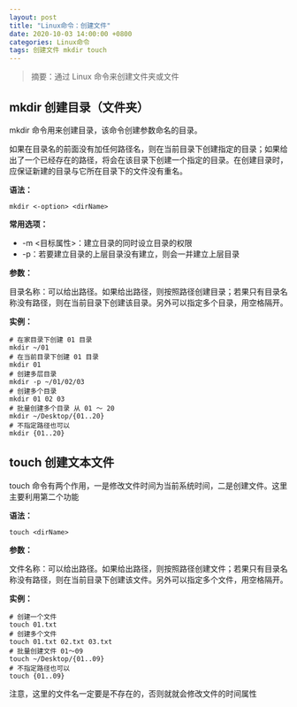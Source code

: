 ```yaml
---
layout: post
title: "Linux命令：创建文件"
date: 2020-10-03 14:00:00 +0800
categories: Linux命令
tags: 创建文件 mkdir touch
---
```


> 摘要：通过 Linux 命令来创建文件夹或文件

## mkdir 创建目录（文件夹）

mkdir 命令用来创建目录，该命令创建参数命名的目录。

如果在目录名的前面没有加任何路径名，则在当前目录下创建指定的目录；如果给出了一个已经存在的路径，将会在该目录下创建一个指定的目录。在创建目录时，应保证新建的目录与它所在目录下的文件没有重名。

**语法：**

```shell
mkdir <-option> <dirName>
```

**常用选项：**

- -m <目标属性>：建立目录的同时设立目录的权限
- -p：若要建立目录的上层目录没有建立，则会一并建立上层目录

**参数：**

目录名称：可以给出路径。如果给出路径，则按照路径创建目录；若果只有目录名称没有路径，则在当前目录下创建该目录。另外可以指定多个目录，用空格隔开。

**实例：**

```shell
# 在家目录下创建 01 目录
mkdir ~/01
# 在当前目录下创建 01 目录
mkdir 01
# 创建多层目录
mkdir -p ~/01/02/03
# 创建多个目录
mkdir 01 02 03
# 批量创建多个目录 从 01 ～ 20
mkdir ~/Desktop/{01..20}
# 不指定路径也可以
mkdir {01..20}
```

## touch 创建文本文件

 touch 命令有两个作用，一是修改文件时间为当前系统时间，二是创建文件。这里主要利用第二个功能

**语法：**

```shell
touch <dirName>
```

**参数：**

文件名称：可以给出路径。如果给出路径，则按照路径创建文件；若果只有目录名称没有路径，则在当前目录下创建该文件。另外可以指定多个文件，用空格隔开。

**实例：**

```shell
# 创建一个文件
touch 01.txt
# 创建多个文件
touch 01.txt 02.txt 03.txt
# 批量创建文件 01～09
touch ~/Desktop/{01..09}
# 不指定路径也可以
touch {01..09}
```

注意，这里的文件名一定要是不存在的，否则就就会修改文件的时间属性

